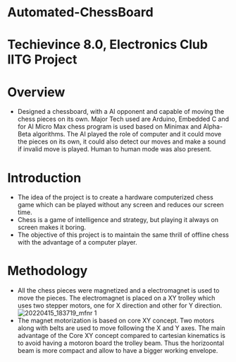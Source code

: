 # Automated-ChessBoard

# Techievince 8.0, Electronics Club IITG Project

# Overview
- Designed a chessboard, with a AI opponent and capable of moving the chess pieces on its own. Major Tech used are Arduino, Embedded C and for AI Micro Max chess program is used based on Minimax and Alpha-Beta algorithms. The AI played the role of computer and it could move the pieces on its own, it could also detect our moves and make a sound if invalid move is played. Human to human mode was also present.

# Introduction
- The idea of the project is to create a hardware computerized chess game which can be played without any screen and reduces our screen time.
- Chess is a game of intelligence and strategy, but playing it always on screen makes it boring.
- The objective  of this project is to maintain the same thrill of offline chess with the advantage of a computer player.

# Methodology
- All the chess pieces were magnetized and a electromagnet is used to move the pieces. The electromagnet is placed on a XY trolley which uses two stepper motors, one for X direction and other for Y direction.
![20220415_183719_mfnr 1](https://user-images.githubusercontent.com/90093681/177321888-e152768e-4c89-42ea-b307-b357a2c30bd2.jpg)
- The magnet motorization is based on core XY concept. Two motors along with belts are used to move following the X and Y axes. The main advantage of the Core XY concept compared to cartesian kinematics is to avoid having a motoron board the trolley beam. Thus the horizoontal beam is more compact and allow to have a bigger working envelope.

